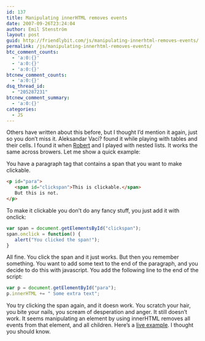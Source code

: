 ```yaml
---
id: 137
title: Manipulating innerHTML removes events
date: 2007-09-26T23:24:04
author: Emil Stenström
layout: post
guid: http://friendlybit.com/js/manipulating-innerhtml-removes-events/
permalink: /js/manipulating-innerhtml-removes-events/
btc_comment_counts:
  - 'a:0:{}'
  - 'a:0:{}'
  - 'a:0:{}'
btcnew_comment_counts:
  - 'a:0:{}'
dsq_thread_id:
  - "205287231"
btcnew_comment_summary:
  - 'a:0:{}'
categories:
  - JS
---
```

Others have written about this before, but I thought I&#8217;d mention it again, just so you don&#8217;t miss it. Aleksandar Vaci? found it while playing with tables and their cells. I found it when [Robert](http://www.robertnyman.com/) and I played with nested lists. It works the same across browers. Let me show a quick example:

You have a paragraph tag that contains a span that you want to make clickable.

```html
<p id="para">
   <span id="clickspan">This is clickable.</span>
   But this is not.
</p>
```

To make it clickable you don&#8217;t do any fancy stuff, you just add it with onclick:

```javascript
var span = document.getElementsById("clickspan");
span.onclick = function() {
   alert("You clicked the span!");
}
```

All fine. You click the span and it just works. But then you remember something. You want to add some text to the end of the paragraph, and you decide to do this with javascript. You add the following line to the end of the script:

```javascript
var p = document.getElementById("para");
p.innerHTML += " Some extra text";
```

You try clicking the span again, and it doesn work. You scratch your hair, you bite your nails, you scream of desperation and anger. It still doesn&#8217;t work. It seems manipulating an element by using innerHTML removes all events from that element, and all children. Here&#8217;s a [live example](/files/innerHTMLevents/). I thought you should know.

